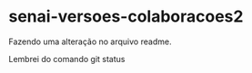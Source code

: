 # senai-versoes-colaboracoes2

Fazendo uma alteração no arquivo readme.

Lembrei do comando git status
